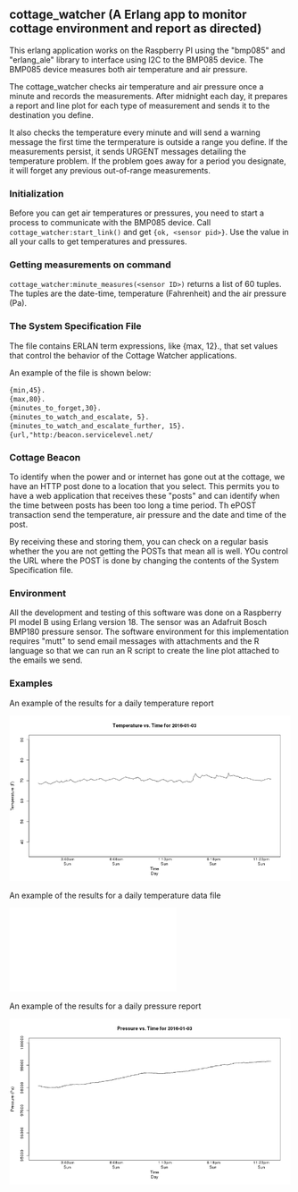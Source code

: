 ## cottage_watcher (A Erlang app to monitor cottage environment and report as directed)

This erlang application works on the Raspberry PI using the "bmp085" and "erlang_ale" library to interface using I2C to the BMP085 device. The BMP085 device measures both air temperature and air pressure.

The cottage_watcher checks air temperature and air pressure once a minute and records the measurements. After midnight each day, it prepares a report and line plot for each type of measurement and sends it to the destination you define.

It also checks the temperature every minute and will send a warning message the first time the termperature is outside a range you define. If the measurements persist, it sends URGENT messages detailing the temperature problem. If the problem goes away for a period you designate, it will forget any previous out-of-range measurements.

### Initialization

Before you can get air temperatures or pressures, you need to start a process to communicate with the BMP085 device. Call `cottage_watcher:start_link()` and get `{ok, <sensor pid>}`. Use the <sensor pid> value in all your calls to get temperatures and pressures.

### Getting measurements on command

`cottage_watcher:minute_measures(<sensor ID>)` returns a list of 60 tuples. The tuples are the date-time, temperature (Fahrenheit) and the air pressure (Pa).

### The System Specification File

The file contains ERLAN term expressions, like {max, 12}., that set values that control the behavior of the Cottage Watcher applications.

An example of the file is shown below:

```
{min,45}.
{max,80}.
{minutes_to_forget,30}.
{minutes_to_watch_and_escalate, 5}.
{minutes_to_watch_and_escalate_further, 15}.
{url,"http:/beacon.servicelevel.net/
```

### Cottage Beacon

To identify when the power and or internet has gone out at the cottage, we have an HTTP post done to a location that you select. This permits you to have a web application that receives these "posts" and can identify when the time between posts has been too long a time period. Th ePOST transaction send the temperature, air pressure and the date and time of the post.

By receiving these and storing them, you can check on a regular basis whether the you are not getting the POSTs that mean all is well. YOu control the URL where the POST is done by changing the contents of the System Specification file. 

### Environment

All the development and testing of this software was done on a Raspberry PI model B using Erlang version 18. The sensor was an Adafruit Bosch BMP180 pressure sensor. The software environment for this implementation requires "mutt" to send email messages with attachments and the R language so that we can run an R script to create the line plot attached to the emails we send.

### Examples

An example of the results for a daily temperature report

![Example temperature chart](examples/temperature-plot-2016-01-03.png)


An example of the results for a daily temperature data file

![Example temperature chart](examples/temps.txt)

An example of the results for a daily pressure report

![Example temperature chart](examples/pressure-plot-2016-01-03.png)